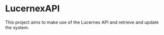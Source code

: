 # LucernexAPI

This project aims to make use of the Lucernex API and retrieve and update the system.

